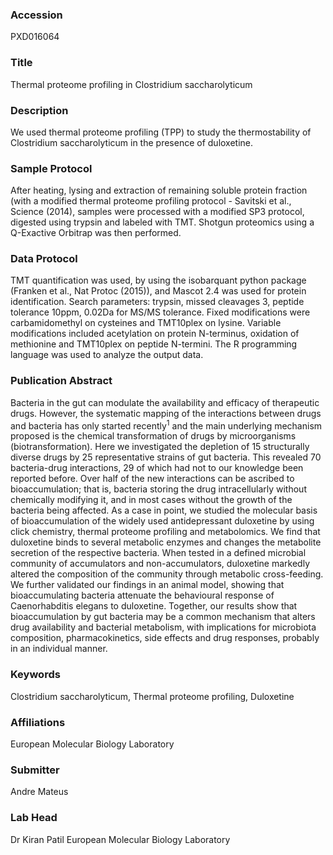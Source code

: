 ### Accession
PXD016064

### Title
Thermal proteome profiling in Clostridium saccharolyticum

### Description
We used thermal proteome profiling (TPP) to study the thermostability of Clostridium saccharolyticum in the presence of duloxetine.

### Sample Protocol
After heating, lysing and extraction of remaining soluble protein fraction (with a modified thermal proteome profiling protocol - Savitski et al., Science (2014), samples were processed with a modified SP3 protocol, digested using trypsin and labeled with TMT. Shotgun proteomics using a Q-Exactive Orbitrap was then performed.

### Data Protocol
TMT quantification was used, by using the isobarquant python package (Franken et al., Nat Protoc (2015)), and Mascot 2.4 was used for protein identification. Search parameters: trypsin, missed cleavages 3, peptide tolerance 10ppm, 0.02Da for MS/MS tolerance. Fixed modifications were carbamidomethyl on cysteines and TMT10plex on lysine. Variable modifications included acetylation on protein N-terminus, oxidation of methionine and TMT10plex on peptide N-termini. The R programming language was used to analyze the output data.

### Publication Abstract
Bacteria in the gut can modulate the availability and efficacy of therapeutic drugs. However, the systematic mapping of the interactions between drugs and bacteria has only started recently<sup>1</sup> and the main underlying mechanism proposed is the chemical transformation of drugs by microorganisms (biotransformation). Here we investigated the depletion of 15 structurally diverse drugs by 25 representative strains of gut bacteria. This revealed 70 bacteria-drug interactions, 29 of which had not to our knowledge been reported before. Over half of the new interactions can be ascribed to bioaccumulation; that is, bacteria storing the drug intracellularly without chemically modifying it, and in most cases without the growth of the bacteria being affected. As a case in point, we studied the molecular basis of bioaccumulation of the widely used antidepressant duloxetine by using click chemistry, thermal proteome profiling and metabolomics. We find that duloxetine binds to several metabolic enzymes and changes the metabolite secretion of the respective bacteria. When tested in a defined microbial community of accumulators and non-accumulators, duloxetine markedly altered the composition of the community through metabolic cross-feeding. We further validated our findings in an animal model, showing that bioaccumulating bacteria attenuate the behavioural response of Caenorhabditis elegans to duloxetine. Together, our results show that bioaccumulation by gut bacteria may be a common mechanism that alters drug availability and bacterial metabolism, with implications for microbiota composition, pharmacokinetics, side effects and drug responses, probably in an individual manner.

### Keywords
Clostridium saccharolyticum, Thermal proteome profiling, Duloxetine

### Affiliations
European Molecular Biology Laboratory

### Submitter
Andre Mateus

### Lab Head
Dr Kiran Patil
European Molecular Biology Laboratory


